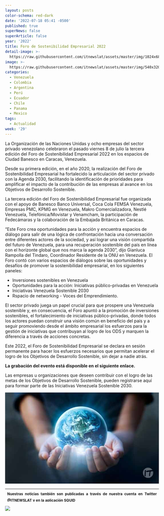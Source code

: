 ```yaml
---
layout: posts
color-schema: red-dark
date: '2022-07-18 05:41 -0500'
published: true
superNews: false
superArticle: false
year: '2022'
title: Foro de Sostenibilidad Empresarial 2022
detail-image: >-
  https://raw.githubusercontent.com/itnewslat/assets/master/img/1024x680/Proteccion-la-tierra-g.jpg
image: >-
  https://raw.githubusercontent.com/itnewslat/assets/master/img/540x320/Proteccion-la-tierra-p.jpg
categories:
  - Venezuela
  - Colombia
  - Argentina
  - Perú
  - Ecuador
  - Chile
  - Panama
  - Mexico
tags:
  - Actualidad
week: '29'
---
```

La Organización de las Naciones Unidas y ocho empresas del sector privado venezolano celebraron el pasado viernes 8 de julio la tercera edición del Foro de Sostenibilidad Empresarial 2022 en los espacios de Ciudad Banesco en Caracas, Venezuela.

Desde su primera edición, en el año 2020, la realización del Foro de Sostenibilidad Empresarial ha fortalecido la articulación del sector privado con la Agenda 2030, facilitando la identificación de prioridades para amplificar el impacto de la contribución de las empresas al avance en los Objetivos de Desarrollo Sostenible.

La tercera edición del Foro de Sostenibilidad Empresarial fue organizada con el apoyo de Banesco Banco Universal, Coca Cola FEMSA Venezuela, Empresas PMC, KPMG en Venezuela, Makro Comercializadora, Nestlé Venezuela, Telefónica/Movistar y Venamcham, la participación de Fedecámaras y la colaboración de la Embajada Británica en Caracas.  

“Este Foro crea oportunidades para la acción y encuentra espacios de diálogo para salir de una lógica de confrontación hacia una conversación entre diferentes actores de la sociedad, y así lograr una visión compartida del futuro de Venezuela, para una recuperación sostenible del país en línea con el horizonte global que nos marca la agenda 2030”, dijo Gianluca Rampolla del Tindaro, Coordinador Residente de la ONU en Venezuela.
El Foro contó con varios espacios de diálogos sobre las oportunidades y desafíos de promover la sostenibilidad empresarial, en los siguientes paneles: 

- Inversiones sostenibles en Venezuela
- Oportunidades para la acción: Iniciativas público-privadas en Venezuela
- Iniciativas Venezuela Sostenible 2030
- Rspacio de networking - Voces del Emprendimiento.

El sector privado juega un papel crucial para que prospere una Venezuela sostenible y, en consecuencia, el Foro apuntó a la promoción de inversiones sostenibles, el fortalecimiento de iniciativas público-privadas, donde todos los actores puedan construir una visión común en beneficio del país y a seguir promoviendo desde el ámbito empresarial los esfuerzos para la gestión de iniciativas que contribuyan al logro de los ODS y marquen la diferencia a través de acciones concretas.

Este 2022, el Foro de Sostenibilidad Empresarial se declara en sesión permanente para hacer los esfuerzos necesarios que permitan acelerar el logro de los Objetivos de Desarrollo Sostenible, sin dejar a nadie atrás. 

**La grabación del evento está disponible en el siguiente enlace.**

Las empresas u organizaciones que deseen contribuir con el logro de las metas de los Objetivos de Desarrollo Sostenible, pueden registrarse aquí para formar parte de las Iniciativas Venezuela Sostenible 2030.


![](https://raw.githubusercontent.com/itnewslat/assets/master/img/540x320/Proteccion-la-tierra-p.jpg)

<table style="height: 42px;" width="569">
<tbody>
<tr>
<td style="text-align: justify;"><sub><strong>Nuestras noticias también son publicadas a través de nuestra cuenta en Twitter <a href="https://twitter.com/itnewslat?lang=es">@ITNEWSLAT</a> y en la aplicación <a href="https://squidapp.co/en/">SQUID</a></strong></sub></td>
</tr>
</tbody>
</table>

<img src="https://tracker.metricool.com/c3po.jpg?hash=56f88a41e39ab42c063cc51676587a04"/>